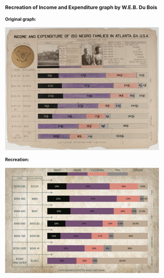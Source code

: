 ### Recreation of Income and Expenditure graph by W.E.B. Du Bois

#### Original graph: 

![](images/original.jpeg)

#### Recreation: 

![](images/recreation.png)
